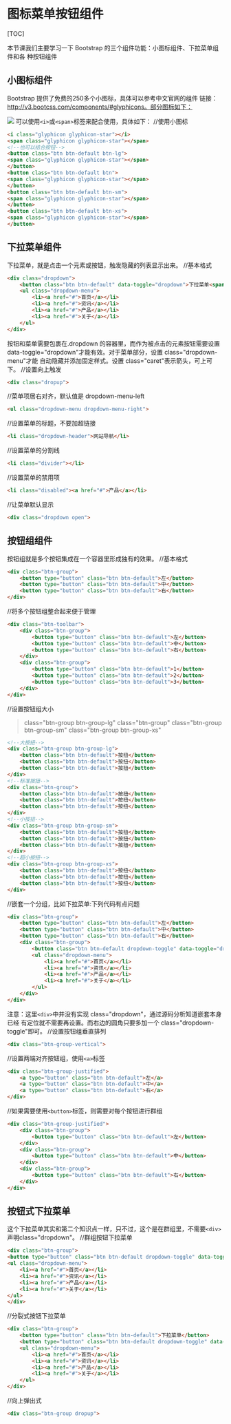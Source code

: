 # 图标菜单按钮组件
[TOC]


本节课我们主要学习一下 Bootstrap 的三个组件功能：小图标组件、下拉菜单组件和各
种按钮组件
## 小图标组件
Bootstrap 提供了免费的250多个小图标，具体可以参考中文官网的组件
链接：http://v3.bootcss.com/components/#glyphicons。部分图标如下：

![](./_image/2018-05-10-20-20-48.jpg)
可以使用`<i>`或`<span>`标签来配合使用，具体如下：
//使用小图标
```html
<i class="glyphicon glyphicon-star"></i>
<span class="glyphicon glyphicon-star"></span>
<!--也可以结合按钮-->
<button class="btn btn-default btn-lg">
<span class="glyphicon glyphicon-star"></span>
</button>
<button class="btn btn-default btn">
<span class="glyphicon glyphicon-star"></span>
</button>
<button class="btn btn-default btn-sm">
<span class="glyphicon glyphicon-star"></span>
</button>
<button class="btn btn-default btn-xs">
<span class="glyphicon glyphicon-star"></span>
</button>
```

## 下拉菜单组件
下拉菜单，就是点击一个元素或按钮，触发隐藏的列表显示出来。
//基本格式
```html
<div class="dropdown">
    <button class="btn btn-default" data-toggle="dropdown">下拉菜单<span class="caret"></span></button>
    <ul class="dropdown-menu">
        <li><a href="#">首页</a></li>
        <li><a href="#">资讯</a></li>
        <li><a href="#">产品</a></li>
        <li><a href="#">关于</a></li>
    </ul>
</div>
```
按钮和菜单需要包裹在.dropdown 的容器里，而作为被点击的元素按钮需要设置
data-toggle="dropdown"才能有效。对于菜单部分，设置 class="dropdown-menu"才能
自动隐藏并添加固定样式。设置 class="caret"表示箭头，可上可下。
//设置向上触发
```html
<div class="dropup">
```
//菜单项居右对齐，默认值是 dropdown-menu-left
```html
<ul class="dropdown-menu dropdown-menu-right">
```
//设置菜单的标题，不要加超链接
```html
<li class="dropdown-header">网站导航</li>
```
//设置菜单的分割线
```html
<li class="divider"></li>
```
//设置菜单的禁用项
```html
<li class="disabled"><a href="#">产品</a></li>
```
//让菜单默认显示
```html
<div class="dropdown open">
```

## 按钮组组件
按钮组就是多个按钮集成在一个容器里形成独有的效果。
//基本格式
```html
<div class="btn-group">
	<button type="button" class="btn btn-default">左</button>
	<button type="button" class="btn btn-default">中</button>
	<button type="button" class="btn btn-default">右</button>
</div>
```
//将多个按钮组整合起来便于管理
```html
<div class="btn-toolbar">
	<div class="btn-group">
		<button type="button" class="btn btn-default">左</button>
		<button type="button" class="btn btn-default">中</button>
		<button type="button" class="btn btn-default">右</button>
	</div>
	<div class="btn-group">
		<button type="button" class="btn btn-default">1</button>
		<button type="button" class="btn btn-default">2</button>
		<button type="button" class="btn btn-default">3</button>
	</div>
</div>
```
//设置按钮组大小
> class="btn-group btn-group-lg"
> class="btn-group"
> class="btn-group btn-group-sm"
> class="btn-group btn-group-xs"
```html
<!--大按扭-->
<div class="btn-group btn-group-lg">
	<button class="btn btn-default">按扭</button>
	<button class="btn btn-default">按扭</button>
	<button class="btn btn-default">按扭</button>
</div>
<!--标准按扭-->
<div class="btn-group">
	<button class="btn btn-default">按扭</button>
	<button class="btn btn-default">按扭</button>
	<button class="btn btn-default">按扭</button>
</div>
<!--小按扭-->
<div class="btn-group btn-group-sm">
	<button class="btn btn-default">按扭</button>
	<button class="btn btn-default">按扭</button>
	<button class="btn btn-default">按扭</button>
</div>
<!--超小按扭-->
<div class="btn-group btn-group-xs">
	<button class="btn btn-default">按扭</button>
	<button class="btn btn-default">按扭</button>
	<button class="btn btn-default">按扭</button>			
</div>

```
//嵌套一个分组，比如下拉菜单:下列代码有点问题
```html
<div class="btn-group">
	<button type="button" class="btn btn-default">左</button>
	<button type="button" class="btn btn-default">中</button>
	<button type="button" class="btn btn-default">右</button>
	<div class="btn-group">
		<button class="btn btn-default dropdown-toggle" data-toggle="dropdown">下拉菜单<span class="caret"></span></button>
		<ul class="dropdown-menu">
			<li><a href="#">首页</a></li>
			<li><a href="#">资讯</a></li>
			<li><a href="#">产品</a></li>
			<li><a href="#">关于</a></li>
		</ul>
	</div>
</div>
```
注意：这里`<div>`中并没有实现 class="dropdown"，通过源码分析知道嵌套本身已经
有定位就不需要再设置。而右边的圆角只要多加一个 class="dropdown-toggle"即可。
//设置按钮组垂直排列
```html
<div class="btn-group-vertical">
```
//设置两端对齐按钮组，使用`<a>`标签
```html
<div class="btn-group-justified">
    <a type="button" class="btn btn-default">左</a>
    <a type="button" class="btn btn-default">中</a>
    <a type="button" class="btn btn-default">右</a>
</div>
```
//如果需要使用`<button>`标签，则需要对每个按钮进行群组
```html
<div class="btn-group-justified">
	<div class="btn-group">
		<button type="button" class="btn btn-default">左</button>
	</div>
	<div class="btn-group">
		<button type="button" class="btn btn-default">中</button>
	</div>
	<div class="btn-group">
		<button type="button" class="btn btn-default">右</button>
	</div>
</div>
```

## 按钮式下拉菜单
这个下拉菜单其实和第二个知识点一样，只不过，这个是在群组里，不需要`<div>`声明class="dropdown"。
//群组按钮下拉菜单
```html
<div class="btn-group">
<button type="button" class="btn btn-default dropdown-toggle" data-toggle="dropdown">下拉菜单<span class="caret"></span></button>
<ul class="dropdown-menu">
    <li><a href="#">首页</a></li>
    <li><a href="#">资讯</a></li>
    <li><a href="#">产品</a></li>
    <li><a href="#">关于</a></li>
</ul>
</div>
```
//分裂式按钮下拉菜单
```html
<div class="btn-group">
	<button type="button" class="btn btn-default">下拉菜单</button>
	<button type="button" class="btn btn-default dropdown-toggle" data-toggle="dropdown"><span class="caret"></span></button>
	<ul class="dropdown-menu">
		<li><a href="#">首页</a></li>
		<li><a href="#">资讯</a></li>
		<li><a href="#">产品</a></li>
		<li><a href="#">关于</a></li>
	</ul>
</div>
```
//向上弹出式
```html
<div class="btn-group dropup">
```